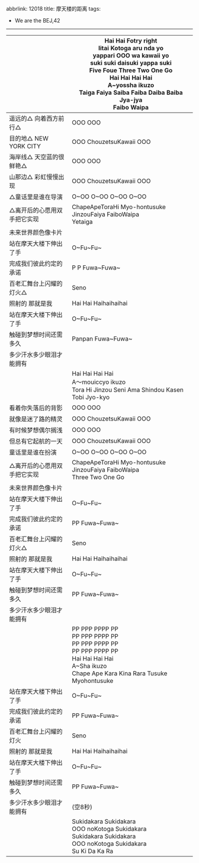 abbrlink: 12018
title: 摩天楼的距离
tags:
  - We are the BEJ,42
---
|      |Hai Hai Fotry right<br>Iitai Kotoga aru nda yo<br>yappari OOO wa kawaii yo<br>suki suki daisuki yappa suki<br>Five Foue Three Two One Go<br>Hai Hai Hai  Hai <br>A~yossha ikuzo<br>Taiga Faiya Saiba Faiba Daiba Baiba Jya-jya<br>Faibo Waipa|
|--|--|
|遥远的△ 向着西方前行△|OOO OOO|
|目的地△ NEW YORK CITY|OOO ChouzetsuKawaii OOO|
|海岸线△ 天空蓝的很鲜艳△|OOO OOO|
|山那边△ 彩虹慢慢出现|OOO ChouzetsuKawaii OOO|
|△童话里是谁在导演|O~OO O~OO O~OO O~OO|
|△离开后的心愿用双手把它实现|ChapeApeToraHi Myo-hontusuke JinzouFaiya FaiboWaipa <br>Yetaiga|
|未来世界颜色像卡片|      |
|站在摩天大楼下伸出了手|O~Fu~Fu~|
|完成我们彼此约定的承诺|P P Fuwa~Fuwa~|
|百老汇舞台上闪耀的灯火△|Seno|
|照射的 那就是我|Hai Hai Haihaihaihai|
|站在摩天大楼下伸出了手|O~Fu~Fu~|
|触碰到梦想时间还需多久|Panpan Fuwa~Fuwa~|
|多少汗水多少眼泪才能拥有|      |
|      |Hai Hai Hai Hai<br>A～mouiccyo ikuzo<br>Tora Hi Jinzou Seni Ama Shindou Kasen<br>Tobi Jyo-kyo|
|看着你失落后的背影|OOO OOO|
|就像是迷了路的精灵|OOO ChouzetsuKawaii OOO|
|有时候梦想偶尔搁浅|OOO OOO|
|但总有它起航的一天|OOO ChouzetsuKawaii OOO|
|童话里是谁在扮演|O~OO O~OO O~OO O~OO|
|△离开后的心愿用双手把它实现|ChapeApeToraHi Myo-hontusuke JinzouFaiya FaiboWaipa<br>Three Two One Go|
|未来世界颜色像卡片|      |
|站在摩天大楼下伸出了手|O~Fu~Fu~|
|完成我们彼此约定的承诺|PP Fuwa~Fuwa~|
|百老汇舞台上闪耀的灯火△|Seno|
|照射的 那就是我|Hai Hai Haihaihaihai|
|站在摩天大楼下伸出了手|O~Fu~Fu~|
|触碰到梦想时间还需多久|PP Fuwa~Fuwa~|
|多少汗水多少眼泪才能拥有|      |
|      |PP PPP PPPP PP<br>PP PPP PPPP PP<br>PP PPP PPPP PP<br>PP PPP PPPP PP<br>Hai Hai Hai Hai<br>A~Sha ikuzo<br>Chape Ape Kara Kina Rara Tusuke Myohontusuke|
|站在摩天大楼下伸出了手|O~Fu~Fu~|
|完成我们彼此约定的承诺|PP Fuwa~Fuwa~|
|百老汇舞台上闪耀的灯火|Seno|
|照射的 那就是我|Hai Hai Haihaihaihai|
|站在摩天大楼下伸出了手|O~Fu~Fu~|
|触碰到梦想时间还需多久|PP Fuwa~Fuwa~|
|多少汗水多少眼泪才能拥有|(空8秒)|
|      |Sukidakara Sukidakara<br>OOO noKotoga Sukidakara<br>Sukidakara Sukidakara<br>OOO noKotoga Sukidakara<br>Su Ki Da Ka Ra|